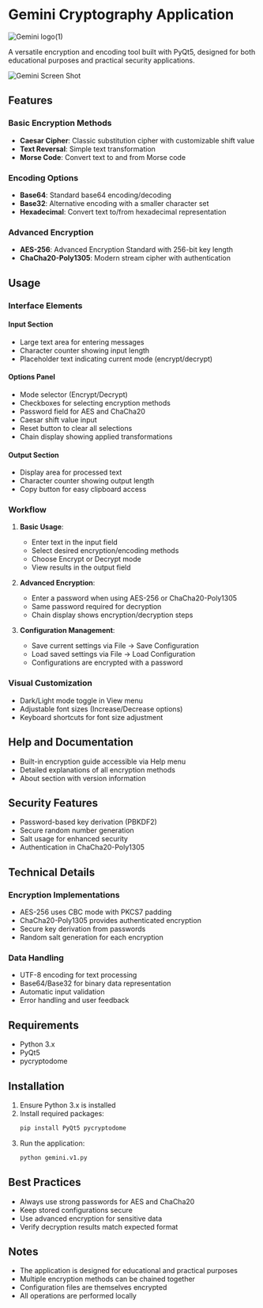 # Gemini Cryptography Application
![Gemini logo(1)](https://github.com/user-attachments/assets/7dd5799b-6411-4fd8-8e8b-edd2000e2527)

A versatile encryption and encoding tool built with PyQt5, designed for both educational purposes and practical security applications.

![Gemini Screen Shot](https://github.com/user-attachments/assets/110a47f7-9a30-4fed-ac4f-219c93f73240)


## Features

### Basic Encryption Methods
- **Caesar Cipher**: Classic substitution cipher with customizable shift value
- **Text Reversal**: Simple text transformation
- **Morse Code**: Convert text to and from Morse code

### Encoding Options
- **Base64**: Standard base64 encoding/decoding
- **Base32**: Alternative encoding with a smaller character set
- **Hexadecimal**: Convert text to/from hexadecimal representation

### Advanced Encryption
- **AES-256**: Advanced Encryption Standard with 256-bit key length
- **ChaCha20-Poly1305**: Modern stream cipher with authentication

## Usage

### Interface Elements

#### Input Section
- Large text area for entering messages
- Character counter showing input length
- Placeholder text indicating current mode (encrypt/decrypt)

#### Options Panel
- Mode selector (Encrypt/Decrypt)
- Checkboxes for selecting encryption methods
- Password field for AES and ChaCha20
- Caesar shift value input
- Reset button to clear all selections
- Chain display showing applied transformations

#### Output Section
- Display area for processed text
- Character counter showing output length
- Copy button for easy clipboard access

### Workflow

1. **Basic Usage**:
   - Enter text in the input field
   - Select desired encryption/encoding methods
   - Choose Encrypt or Decrypt mode
   - View results in the output field

2. **Advanced Encryption**:
   - Enter a password when using AES-256 or ChaCha20-Poly1305
   - Same password required for decryption
   - Chain display shows encryption/decryption steps

3. **Configuration Management**:
   - Save current settings via File → Save Configuration
   - Load saved settings via File → Load Configuration
   - Configurations are encrypted with a password

### Visual Customization
- Dark/Light mode toggle in View menu
- Adjustable font sizes (Increase/Decrease options)
- Keyboard shortcuts for font size adjustment

## Help and Documentation
- Built-in encryption guide accessible via Help menu
- Detailed explanations of all encryption methods
- About section with version information

## Security Features
- Password-based key derivation (PBKDF2)
- Secure random number generation
- Salt usage for enhanced security
- Authentication in ChaCha20-Poly1305

## Technical Details

### Encryption Implementations
- AES-256 uses CBC mode with PKCS7 padding
- ChaCha20-Poly1305 provides authenticated encryption
- Secure key derivation from passwords
- Random salt generation for each encryption

### Data Handling
- UTF-8 encoding for text processing
- Base64/Base32 for binary data representation
- Automatic input validation
- Error handling and user feedback

## Requirements
- Python 3.x
- PyQt5
- pycryptodome

## Installation

1. Ensure Python 3.x is installed
2. Install required packages:
   ```bash
   pip install PyQt5 pycryptodome
   ```
3. Run the application:
   ```bash
   python gemini.v1.py
   ```

## Best Practices
- Always use strong passwords for AES and ChaCha20
- Keep stored configurations secure
- Use advanced encryption for sensitive data
- Verify decryption results match expected format

## Notes
- The application is designed for educational and practical purposes
- Multiple encryption methods can be chained together
- Configuration files are themselves encrypted
- All operations are performed locally

